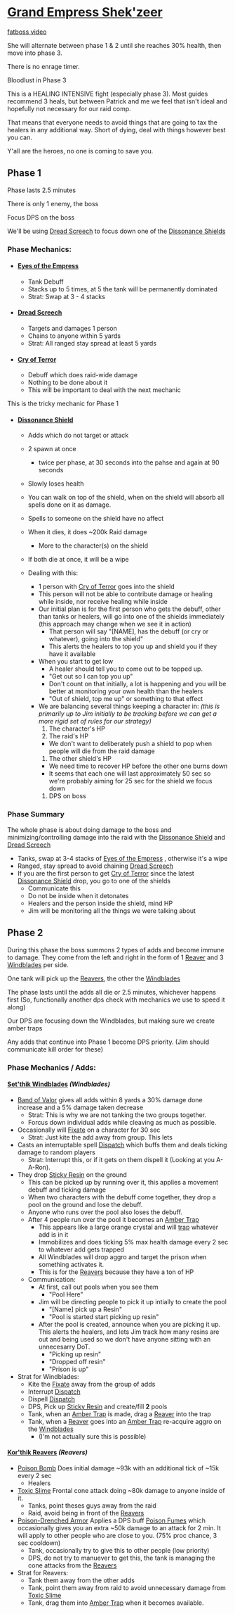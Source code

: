 # [Grand Empress Shek'zeer](<https://www.wowhead.com/mop-classic/guide/raids/grand-empress-shekzeer-heart-of-fear-strategy-abilities>)
[fatboss video](<https://youtu.be/b6m8_bkze5o?si=7HJPMElVOpnkd-sS>)

She will alternate between phase 1 & 2 until she reaches 30% health, then move into phase 3.

There is no enrage timer.

Bloodlust in Phase 3

This is a HEALING INTENSIVE fight (especially phase 3). Most guides recommend 3 heals, but between Patrick and me we feel that isn't ideal and hopefully not necessary for our raid comp.

That means that everyone needs to avoid things that are going to tax the healers in any additional way. Short of dying, deal with things however best you can. 

Y'all are the heroes, no one is coming to save you.

## Phase 1
Phase lasts 2.5 minutes

There is only 1 enemy, the boss

Focus DPS on the boss

We'll be using [Dread Screech](#dread-screech) to focus down one of the [Dissonance Shields](#dissonance-shield)

### Phase Mechanics:
- #### [Eyes of the Empress](<https://www.wowhead.com/mop-classic/spell=123707/eyes-of-the-empress>)
  - Tank Debuff
  - Stacks up to 5 times, at 5 the tank will be permanently dominated
  - Strat: Swap at 3 - 4 stacks
  
- #### [Dread Screech](<https://www.wowhead.com/mop-classic/spell=123735/dread-screech>)
  - Targets and damages 1 person
  - Chains to anyone within 5 yards
  - Strat: All ranged stay spread at least 5 yards
  
- #### [Cry of Terror](<https://www.wowhead.com/mop-classic/spell=123792/cry-of-terror>)
  - Debuff which does raid-wide damage
  - Nothing to be done about it
  - This will be important to deal with the next mechanic
  
  
This is the tricky mechanic for Phase 1
- #### [Dissonance Shield](<https://www.wowhead.com/mop-classic/spell=128353/dissonance-field>)
  - Adds which do not target or attack
  - 2 spawn at once
    - twice per phase, at 30 seconds into the pahse and again at 90 seconds 
  - Slowly loses health
  - You can walk on top of the shield, when on the shield will absorb all spells done on it as damage.
  - Spells to someone on the shield have no affect
  - When it dies, it does ~200k Raid damage
    - More to the character(s) on the shield
  - If both die at once, it will be a wipe
  
  - Dealing with this:
    - 1 person with [Cry of Terror](#cry-of-terror) goes into the shield
	- This person will not be able to contribute damage or healing while inside, nor receive healing while inside
	- Our initial plan is for the first person who gets the debuff, other than tanks or healers, will go into one of the shields immediately (this approach may change when we see it in action)
	  - That person will say "[NAME], has the debuff (or cry or whatever), going into the shield"
	  - This alerts the healers to top you up and shield you if they have it available
	- When you start to get low
	  - A healer should tell you to come out to be topped up.
	  - "Get out so I can top you up"
	  - Don't count on that initially, a lot is happening and you will be better at monitoring your own health than the healers
	  - "Out of shield, top me up" or something to that effect
    - We are balancing several things keeping a character in: 
	*(this is primarily up to Jim initially to be tracking before we can get a more rigid set of rules for our strategy)*
	  1. The character's HP
	  1. The raid's HP
	    - We don't want to deliberately push a shield to pop when people will die from the raid damage
	  1. The other shield's HP
	    - We need time to recover HP before the other one burns down
		- It seems that each one will last approximately 50 sec so we're probably aiming for 25 sec for the shield we focus down
      1. DPS on boss


### Phase Summary
The whole phase is about doing damage to the boss and minimizing/controlling damage into the raid with the [Dissonance Shield](#dissonance-shield) and [Dread Screech](#dread-screech)

- Tanks, swap at 3-4 stacks of [Eyes of the Empress](#eyes-of-the-empress) , otherwise it's a wipe
- Ranged, stay spread to avoid chaining [Dread Screech](#dread-screech)
- If you are the first person to get [Cry of Terror](#cry-of-terror) since the latest [Dissonance Shield](#dissonance-shield) drop, you go to one of the shields
  - Communicate this
  - Do not be inside when it detonates
  - Healers and the person inside the shield, mind HP
  - Jim will be monitoring all the things we were talking about
  
## Phase 2
During this phase the boss summons 2 types of adds and become immune to damage. They come from the left and right in the form of 1 [Reaver](#korthik-reavers-reavers) and 3 [Windblades](#setthik-windblades-windblades) per side.

One tank will pick up the [Reavers](#korthik-reavers-reavers), the other the [Windblades](#setthik-windblades-windblades)

The phase lasts until the adds all die or 2.5 minutes, whichever happens first (So, functionally another dps check with mechanics we use to speed it along)

Our DPS are focusing down the Windblades, but making sure we create amber traps

Any adds that continue into Phase 1 become DPS priority. (Jim should communicate kill order for these)

### Phase Mechanics / Adds:
#### [Set'thik Windblades](<https://www.wowhead.com/mop-classic/npc=64453/setthik-windblade>) *(Windblades)*
- [Band of Valor](<https://www.wowhead.com/mop-classic/spell=125417/band-of-valor>) gives all adds within 8 yards a 30% damage done increase and a 5% damage taken decrease
    - Strat: This is why we are not tanking the two groups together.
    - Forcus down individual adds while cleaving as much as possible.
- Occasionally will [Fixate](<https://www.wowhead.com/mop-classic/spell=120831/fixate>) on a character for 30 sec
  - Strat: Just kite the add away from group. This lets
- Casts an interruptable spell [Dispatch](<https://www.wowhead.com/mop-classic/spell=125877/dispatch>) which buffs them and deals ticking damage to random players
  - Strat: Interrupt this, or if it gets on them dispell it (Looking at you A-A-Ron).
- They drop [Sticky Resin](<https://www.wowhead.com/mop-classic/spell=124748/sticky-resin>) on the ground
  - This can be picked up by running over it, this applies a movement debuff and ticking damage
  - When two characters with the debuff come together, they drop a pool on the ground and lose the debuff.
  - Anyone who runs over the pool also loses the debuff.
  - After 4 people run over the pool it becomes an [Amber Trap](<https://www.wowhead.com/mop-classic/spell=125803/amber-trap>)
    - This appears like a large orange crystal and will [trap](<www.wowhead.com/mop-classic/spell=125824/trapped>) whatever add is in it
    - Immobilizes and does ticking 5% max health damage every 2 sec to whatever add gets trapped
    - All Windblades will drop aggro and target the prison when something activates it.
    - This is for the [Reavers](#korthik-reavers-reavers) because they have a ton of HP
  - Communication:
    - At first, call out pools when you see them
      - "Pool Here"
    - Jim will be directing people to pick it up intially to create the pool
      - "[Name] pick up a Resin"
      - "Pool is started start picking up resin"
    - After the pool is created, announce when you are picking it up. This alerts the healers, and lets Jim track how many resins are out and being used so we don't have anyone sitting with an unnecesarry DoT.
      - "Picking up resin"
      - "Dropped off resin"
      - "Prison is up"
- Strat for Windblades:
  - Kite the [Fixate](#setthik-windblades-windblades) away from the group of adds
  - Interrupt [Dispatch](#setthik-windblades-windblades)
  - Dispell [Dispatch](#setthik-windblades-windblades)
  - DPS, Pick up [Sticky Resin](#setthik-windblades-windblades) and create/fill **2** pools
  - Tank, when an [Amber Trap](#setthik-windblades-windblades) is made, drag a [Reaver](#korthik-reavers-reavers) into the trap
  - Tank, when a [Reaver](#korthik-reavers-reavers) goes into an [Amber Trap](#setthik-windblades-windblades) re-acquire aggro on the [Windblades](#setthik-windblades-windblades) 
    - (I'm not actually sure this is possible)

#### [Kor'thik Reavers](<https://www.wowhead.com/mop-classic/npc=63591/korthik-reaver>) *(Reavers)*
- [Poison Bomb](<https://www.wowhead.com/mop-classic/spell=124777/poison-bomb>) Does initial damage ~93k with an additional tick of ~15k every 2 sec
  - Healers
- [Toxic Slime](<https://www.wowhead.com/mop-classic/spell=124807/toxic-slime>) Frontal cone attack doing ~80k damage to anyone inside of it.
  - Tanks, point theses guys away from the raid
  - Raid, avoid being in front of the [Reavers](#korthik-reavers-reavers)
- [Poison-Drenched Armor](<https://www.wowhead.com/mop-classic/spell=124821/poison-drenched-armor>) Applies a DPS buff [Poison Fumes](<https://www.wowhead.com/mop-classic/spell=124827/poison-fumes>) which occasionally gives you an extra ~50k damage to an attack for 2 min. It will apply to other people who are close to you. (75% proc chance, 3 sec cooldown)
  - Tank, occasionally try to give this to other people (low priority)
  - DPS, do not try to manuever to get this, the tank is managing the cone attacks from the [Reavers](#korthik-reavers-reavers)
- Strat for Reavers:
  - Tank them away from the other adds
  - Tank, point them away from raid to avoid unnecessary damage from [Toxic Slime](#korthik-reavers-reavers)
  - Tank, drag them into [Amber Trap](#setthik-windblades-windblades) when it becomes available.